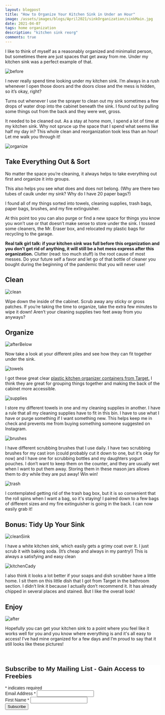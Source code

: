 ```yaml
---
layout: blogpost
title: "How to Organize Your Kitchen Sink in Under an Hour"
image: /assets/images/blogs/April2021/sinkOrganization/sinkMain.jpg
date: 2021-04-07
tags: home organization
description: "kitchen sink reorg"
comments: true
---
```


I like to think of myself as a reasonably organized and minimalist person, but sometimes there are just spaces that get away from me. Under my kitchen sink was a perfect example of that.

![before](/assets/images/blogs/April2021/sinkOrganization/before.jpg)

I never really spend time looking under my kitchen sink. I’m always in a rush whenever I open those doors and the doors close and the mess is hidden, so it’s okay, right?

Turns out whenever I use the sprayer to clean out my sink sometimes a few drops of water drop into the cabinet beneath the sink. I found out by pulling some things out from the back and they were wet, gross.

It needed to be cleaned out. As a stay at home mom, I spend a lot of time at my kitchen sink. Why not spruce up the space that I spend what seems like half my day in? This whole clean and reorganization took less than an hour! Let me walk you through it!

![organize](/assets/images/blogs/April2021/sinkOrganization/organize.jpg)

## Take Everything Out & Sort

No matter the space you’re cleaning, it always helps to take everything out first and organize it into groups. 

This also helps you see what does and does not belong. (Why are there two tubes of caulk under my sink? Why do I have 20 paper bags?) 

I found all of my things sorted into towels, cleaning supplies, trash bags, paper bags, brushes, and my fire extinguisher.

At this point too you can also purge or find a new space for things you know you won’t use or that doesn’t make sense to store under the sink. I tossed some cleaners, the Mr. Eraser box, and relocated my plastic bags for recycling to the garage.

**Real talk girl talk: if your kitchen sink was full before this organization and you don’t get rid of anything, it will still be a hot mess express after this organization.** Clutter (read: too much stuff) is the root cause of most messes. Do your future self a favor and let go of that bottle of cleaner you bought during the beginning of the pandemic that you will never use!


## Clean

![clean](/assets/images/blogs/April2021/sinkOrganization/clean.jpg)

Wipe down the inside of the cabinet. Scrub away any sticky or gross patches. If you’re taking the time to organize, take the extra few minutes to wipe it down! Aren’t your cleaning supplies two feet away from you anyways?

## Organize

![afterBelow](/assets/images/blogs/April2021/sinkOrganization/afterBelow.jpg)

Now take a look at your different piles and see how they can fit together under the sink. 

![towels](/assets/images/blogs/April2021/sinkOrganization/towels.jpg)

I got these great clear [plastic kitchen organizer containers from Target.](https://www.target.com/p/7-w-x-14-5-d-x-4-h-plastic-kitchen-organizer-made-by-design-8482/-/A-52335589#lnk=sametab) I think they are great for grouping things together and making the back of the cabinet more accessible. 

![supplies](/assets/images/blogs/April2021/sinkOrganization/supplies.jpg)

I store my different towels in one and my cleaning supplies in another. I have a rule that all my cleaning supplies have to fit in this bin. I have to use what I have or purge something if I want something new. This helps keep me in check and prevents me from buying something someone suggested on Instagram.

![brushes](/assets/images/blogs/April2021/sinkOrganization/brushes.jpg)

I have different scrubbing brushes that I use daily. I have two scrubbing brushes for my cast iron (could probably cut it down to one, but it's okay for now) and I have one for scrubbing bottles and my daughters yogurt pouches. I don’t want to keep them on the counter, and they are usually wet when I want to put them away. Storing them in these mason jars allows them to dry while they are put away! Win win!

![trash](/assets/images/blogs/April2021/sinkOrganization/trash.jpg)

I contemplated getting rid of the trash bag box, but it is so convenient that the roll spins when I want a bag, so it's staying! I paired down to a few bags of different sizes and my fire extinguisher is going in the back. I can now easily grab it!

## Bonus: Tidy Up Your Sink

![cleanSink](/assets/images/blogs/April2021/sinkOrganization/cleanSink.jpg)

I have a white kitchen sink, which easily gets a grimy coat over it. I just scrub it with baking soda. (It’s cheap and always in my pantry!) This is always a satisfying and easy clean

![kitchenCady](/assets/images/blogs/April2021/sinkOrganization/KtitchenCady.jpg)

I also think it looks a lot better if your soaps and dish scrubber have a little home. I sit them on this little dish that I got from Target in the bathroom section. I didn’t link it because I actually don’t recommend it. It has already chipped in several places and stained. But I like the overall look!

## Enjoy

![after](/assets/images/blogs/April2021/sinkOrganization/after.jpg)

Hopefully you can get your kitchen sink to a point where you feel like it works well for you and you know where everything is and it's all easy to access! I’ve had mine organized for a few days and I’m proud to say that it still looks like these pictures!


<br>

<!-- Begin Mailchimp Signup Form -->
<link href="//cdn-images.mailchimp.com/embedcode/classic-10_7.css" rel="stylesheet" type="text/css">
<style type="text/css">
    #mc_embed_signup{background:#fff; clear:left; font:14px Helvetica,Arial,sans-serif; }
    /* Add your own Mailchimp form style overrides in your site stylesheet or in this style block.
       We recommend moving this block and the preceding CSS link to the HEAD of your HTML file. */
</style>
<div id="mc_embed_signup">
<form action="https://Joyberrystudios.us1.list-manage.com/subscribe/post?u=eca5a397f2fb0d58dcb66315c&amp;id=99d28d5b5c" method="post" id="mc-embedded-subscribe-form" name="mc-embedded-subscribe-form" class="validate" target="_blank" novalidate>
    <div id="mc_embed_signup_scroll">
    <h2>Subscribe to My Mailing List - Gain Access to Freebies</h2>
<div class="indicates-required"><span class="asterisk">*</span> indicates required</div>
<div class="mc-field-group">
    <label for="mce-EMAIL">Email Address  <span class="asterisk">*</span>
</label>
    <input type="email" value="" name="EMAIL" class="required email" id="mce-EMAIL">
</div>
<div class="mc-field-group">
    <label for="mce-FNAME">First Name  <span class="asterisk">*</span>
</label>
    <input type="text" value="" name="FNAME" class="required" id="mce-FNAME">
</div>
    <div id="mce-responses" class="clear">
        <div class="response" id="mce-error-response" style="display:none"></div>
        <div class="response" id="mce-success-response" style="display:none"></div>
    </div>    <!-- real people should not fill this in and expect good things - do not remove this or risk form bot signups-->
    <div style="position: absolute; left: -5000px;" aria-hidden="true"><input type="text" name="b_eca5a397f2fb0d58dcb66315c_99d28d5b5c" tabindex="-1" value=""></div>
    <div class="clear"><input type="submit" value="Subscribe" name="subscribe" id="mc-embedded-subscribe" class="button"></div>
    </div>
</form>
</div>
<script type='text/javascript' src='//s3.amazonaws.com/downloads.mailchimp.com/js/mc-validate.js'></script><script type='text/javascript'>(function($) {window.fnames = new Array(); window.ftypes = new Array();fnames[0]='EMAIL';ftypes[0]='email';fnames[1]='FNAME';ftypes[1]='text';fnames[2]='LNAME';ftypes[2]='text';fnames[3]='ADDRESS';ftypes[3]='address';fnames[4]='PHONE';ftypes[4]='phone';fnames[5]='BIRTHDAY';ftypes[5]='birthday';fnames[6]='OPTIN';ftypes[6]='text';}(jQuery));var $mcj = jQuery.noConflict(true);</script>
<!--End mc_embed_signup-->

<br>
<br>
